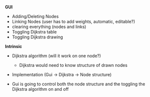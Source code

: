 **GUI**
- Adding/Deleting Nodes
- Linking Nodes (user has to add weights, automatic, editable?)
- clearing everything (nodes and links)
- Toggling Dijkstra table
- Toggling Dijkstra drawing

**Intrinsic**
- Dijkstra algorithm (will it work on one node?)
    - Dijkstra would need to know structure of drawn nodes

- Implementation (Gui -> Dijkstra -> Node structure)
- Gui is going to control both the node structure and the toggling the Dijkstra algorithm on and off
